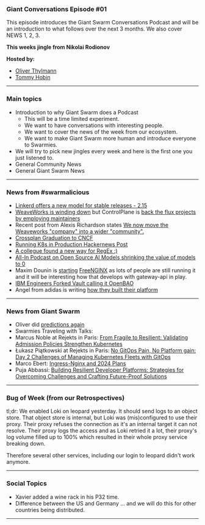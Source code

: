 
### Giant Conversations Episode #01

This episode introduces the Giant Swarm Conversations Podcast and will be an introduction to what follows over the next 3 months. We also cover NEWS 1, 2, 3.

**This weeks jingle from Nikolai Rodionov**

**Hosted by:** 

* [Oliver Thylmann](https://twitter.com/othylmann)
* [Tommy Hobin](https://twitter.com/tommyhobin)


------------------------------------------------------------------------------------------------------------------------------
### Main topics

* Introduction to why Giant Swarm does a Podcast
  * This will be a time limited experiment.
  * We want to have conversations with interesting people.
  * We want to cover the news of the week from our ecosystem.
  * We want to make Giant Swarm more human and introduce everyone to Swarmies.
* We will try to pick new jingles every week and here is the first one you just listened to.
* General Community News
* General Giant Swarm News
  
------------------------------------------------------------------------------------------------------------------------------

### News from #swarmalicious
* [Linkerd offers a new model for stable releases - 2.15](https://buoyant.io/blog/announcing-linkerd-2-15-vm-workloads-spiffe-identities)
* [WeaveWorks is winding down](https://twitter.com/monadic/status/1754530336120140116) but ControlPlane is [back the flux projects by employing maintainers](https://control-plane.io/posts/controlplane-backs-the-cncf-flux-project-by-employing-maintainers/)
* Recent post from Alexis Richardson states [We now move the Weaveworks "company" into a wider "community".](https://www.linkedin.com/posts/richardsonalexis_hi-everyone-i-am-very-sad-to-announce-activity-7171213301555666945-16RJ/?utm_source=share&utm_medium=member_android)
* [Crossplan Graduation to CNCF](https://twitter.com/crossplane_io/status/1754533942143975494)
* [Running K8s in Production Hackernews Post](https://news.ycombinator.com/item?id=39272698)
* [A collegue found a new way for RegEx :)](https://pomsky-lang.org/)
* [All-In Podcast on Open Source AI Models shrinking the value of models to 0](https://youtu.be/FHO4hoXc75k?si=a-tLnM7j3RVbc8IA&t=2521)
* Maxim Dounin is [starting](https://mailman.nginx.org/pipermail/nginx-devel/2024-February/K5IC6VYO2PB7N4HRP2FUQIBIBCGP4WAU.html) [FreeNGINX](https://freenginx.org/) as lots of people are still running it and it will be interesting how that develops with gateway-api in play.
* [IBM Engineers Forked Vault calling it OpenBAO](https://thenewstack.io/meet-openbao-an-open-source-fork-of-hashicorp-vault/)
* Angel from adidas is writing [how they built their platform](https://medium.com/adidoescode/adidas-how-we-are-managing-a-container-platform-2-3-ce551abab337)


  
------------------------------------------------------------------------------------------------------------------------------

### News from Giant Swarm

* Oliver did [predictions again](https://www.giantswarm.io/blog/cloud-native-predictions-for-2024)
* Swarmies Traveling with Talks:
* Marcus Noble at Rejekts in Paris: [From Fragile to Resilient: Validating Admission Policies Strengthen Kubernetes](https://cfp.cloud-native.rejekts.io/cloud-native-rejekts-eu-paris-2024/talk/KCN3QV/)
* Łukasz Piątkowski at Rejekts in Paris: [No GitOps Pain, No Platform gain: Day 2 Challenges of Managing Kubernetes Fleets with GitOps](https://cfp.cloud-native.rejekts.io/cloud-native-rejekts-eu-paris-2024/talk/KHFPCL/)
* Marco Ebert: [Ingress-Nginx and 2024 Plans](https://kccnceu2024.sched.com/event/1YhhJ/ingress-nginx-and-2024-plans-marco-ebert-giant-swarm-james-strong-isovalent)
* Puja Abbassi: [Building Resilient Developer Platforms: Strategies for Overcoming Challenges and Crafting Future-Proof Solutions](https://www.meetup.com/de-DE/the-rise-of-platform-engineering-cologne/events/299094082/)


------------------------------------------------------------------------------------------------------------------------------


### Bug of Week (from our Retrospectives)
tl;dr: We enabled Loki on leopard yesterday. It should send logs to an object store. That object store is internal, but Loki was (mis)configured to use their proxy. Their proxy refuses the connection as it's an internal target it can not resolve. Their proxy logs the access and as Loki retried it a lot, their proxy's log volume filled up to 100% which resulted in their whole proxy service breaking down.

Therefore several other services, including our login to leopard didn't work anymore.

------------------------------------------------------------------------------------------------------------------------------

### Social Topics

* Xavier added a wine rack in his P32 time.
* Difference between the US and Germany ... and we will do this for other countries being distributed.

------------------------------------------------------------------------------------------------------------------------------

